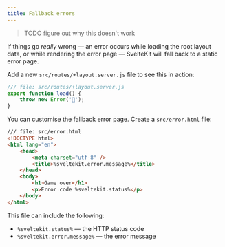 ```yaml
---
title: Fallback errors
---
```


> TODO figure out why this doesn't work

If things go _really_ wrong — an error occurs while loading the root layout data, or while rendering the error page — SvelteKit will fall back to a static error page.

Add a new `src/routes/+layout.server.js` file to see this in action:

```js
/// file: src/routes/+layout.server.js
export function load() {
	throw new Error('😬');
}
```

You can customise the fallback error page. Create a `src/error.html` file:

```html
/// file: src/error.html
<!DOCTYPE html>
<html lang="en">
	<head>
		<meta charset="utf-8" />
		<title>%sveltekit.error.message%</title>
	</head>
	<body>
		<h1>Game over</h1>
		<p>Error code %sveltekit.status%</p>
	</body>
</html>
```

This file can include the following:

- `%sveltekit.status%` — the HTTP status code
- `%sveltekit.error.message%` — the error message
